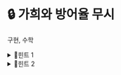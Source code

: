 # 🔒 가희와 방어율 무시
구현, 수학
<details>
<summary>🔑힌트 1</summary>
문제를 요약하면 이런 의미인가요?
<ul>
  <li> 몬스터의 방어율 중 일정 %를 무시한다. <br>
</ul>
</details> 
<details>
<summary>🔑힌트 2</summary>
정수만을 이용해서 처리할 수 없을까요?
<ul>
  <li> n%가 무시된다는 말은 전체 중 n/100만큼 무시된다는 의미입니다. <br>
  <li> 양 변에 100을 곱해 볼까요? 그래도 부등호의 방향이 바뀌나요? <br>
</ul>
</details>
